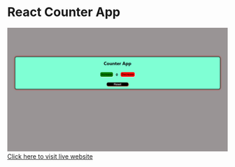 # React Counter App
![Live Preview](public/Screenshot%20(144).png)
[Click here to visit live website](https://icp-counter-app.onrender.com)